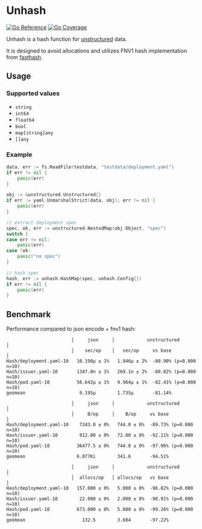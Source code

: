# Unhash

[![Go Reference](https://pkg.go.dev/badge/github.com/shaxbee/unhash.svg)](https://pkg.go.dev/github.com/shaxbee/unhash)
[![Go Coverage](https://github.com/shaxbee/unhash/wiki/coverage.svg)](https://raw.githack.com/wiki/shaxbee/unhash/coverage.html)

Unhash is a hash function for [unstructured](k8s.io/apimachinery/pkg/apis/meta/v1/unstructured) data.

It is designed to avoid allocations and utilizes FNV1 hash implementation from [fasthash](https://pkg.go.dev/github.com/segmentio/fasthash/fnv1).


## Usage

### Supported values

- `string`
- `int64`
- `float64`
- `bool`
- `map[string]any`
- `[]any`

### Example

```go
data, err := fs.ReadFile(testdata, "testdata/deployment.yaml")
if err != nil {
    panic(err)
}

obj := &unstructured.Unstructured{}
if err := yaml.UnmarshalStrict(data, obj); err != nil {
    panic(err)
}

// extract deployment spec
spec, ok, err := unstructured.NestedMap(obj.Object, "spec")
switch {
case err != nil:
    panic(err)
case !ok:
    panic("no spec")
}

// hash spec
hash, err := unhash.HashMap(spec, unhash.Config{})
if err != nil {
    panic(err)
}
```

## Benchmark

Performance compared to json encode + fnv1 hash:

```
                        │     json     │            unstructured             │
                        │    sec/op    │   sec/op     vs base                │
Hash/deployment.yaml-10   10.190µ ± 1%   1.946µ ± 2%  -80.90% (p=0.000 n=10)
Hash/issuer.yaml-10       1347.0n ± 1%   269.1n ± 2%  -80.02% (p=0.000 n=10)
Hash/pod.yaml-10          56.642µ ± 1%   9.964µ ± 1%  -82.41% (p=0.000 n=10)
geomean                    9.195µ        1.735µ       -81.14%

                        │     json     │            unstructured            │
                        │     B/op     │    B/op     vs base                │
Hash/deployment.yaml-10    7243.0 ± 0%   744.0 ± 0%  -89.73% (p=0.000 n=10)
Hash/issuer.yaml-10        912.00 ± 0%   72.00 ± 0%  -92.11% (p=0.000 n=10)
Hash/pod.yaml-10          36477.5 ± 0%   744.0 ± 0%  -97.96% (p=0.000 n=10)
geomean                   6.077Ki        341.6       -94.51%

                        │     json     │            unstructured            │
                        │  allocs/op   │ allocs/op   vs base                │
Hash/deployment.yaml-10   157.000 ± 0%   5.000 ± 0%  -96.82% (p=0.000 n=10)
Hash/issuer.yaml-10        22.000 ± 0%   2.000 ± 0%  -90.91% (p=0.000 n=10)
Hash/pod.yaml-10          673.000 ± 0%   5.000 ± 0%  -99.26% (p=0.000 n=10)
geomean                     132.5        3.684       -97.22%
```